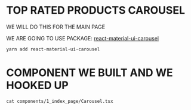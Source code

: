 # TOP RATED PRODUCTS CAROUSEL

WE WILL DO THIS FOR THE MAIN PAGE

WE ARE GOING TO USE PACKAGE: [react-material-ui-carousel](https://www.npmjs.com/package/react-material-ui-carousel)

```
yarn add react-material-ui-carousel
```

# COMPONENT WE BUILT AND WE HOOKED UP

```
cat components/1_index_page/Carousel.tsx
```
